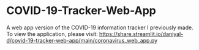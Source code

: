 # COVID-19-Tracker-Web-App
A web app version of the COVID-19 information tracker I previously made. To view the application, please visit: 
https://share.streamlit.io/daniyal-d/covid-19-tracker-web-app/main/coronavirus_web_app.py
